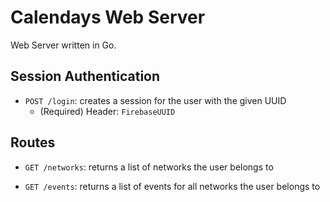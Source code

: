 # Calendays Web Server
Web Server written in Go.

## Session Authentication
 - `POST /login`: creates a session for the user with the given UUID
   - (Required) Header: `FirebaseUUID`


## Routes
 - `GET /networks`: returns a list of networks the user belongs to

 - `GET /events`: returns a list of events for all networks the user belongs to